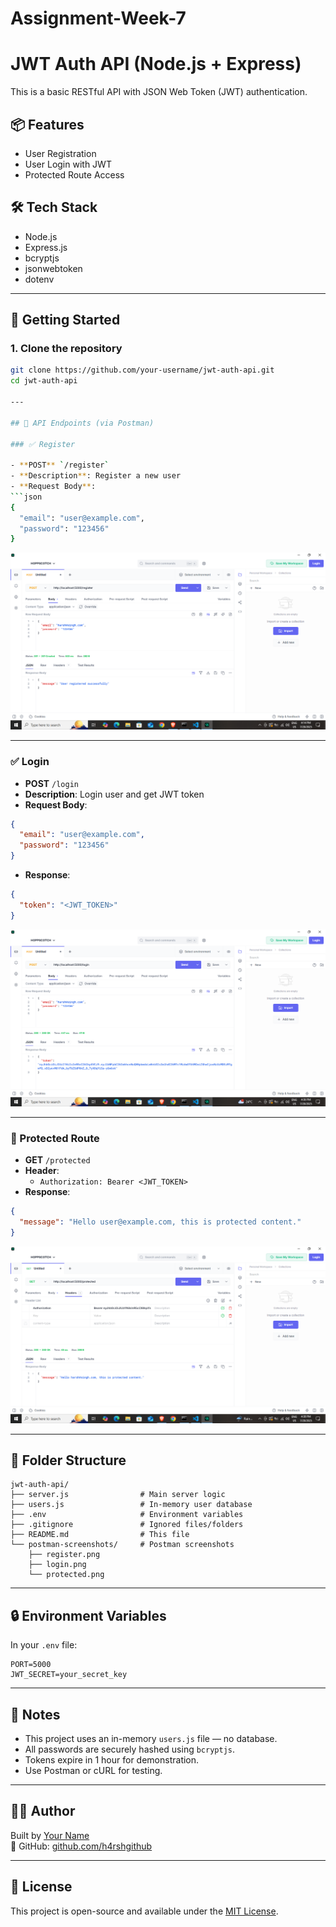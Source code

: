 # Assignment-Week-7
# JWT Auth API (Node.js + Express)

This is a basic RESTful API with JSON Web Token (JWT) authentication.

## 📦 Features

- User Registration
- User Login with JWT
- Protected Route Access

## 🛠️ Tech Stack

- Node.js
- Express.js
- bcryptjs
- jsonwebtoken
- dotenv

---

## 🚀 Getting Started

### 1. Clone the repository
```bash
git clone https://github.com/your-username/jwt-auth-api.git
cd jwt-auth-api

---

## 🧪 API Endpoints (via Postman)

### ✅ Register

- **POST** `/register`
- **Description**: Register a new user
- **Request Body**:
```json
{
  "email": "user@example.com",
  "password": "123456"
}
```

![Register Screenshot](./postman-screenshots/register.png)

---

### ✅ Login

- **POST** `/login`
- **Description**: Login user and get JWT token
- **Request Body**:
```json
{
  "email": "user@example.com",
  "password": "123456"
}
```
- **Response**:
```json
{
  "token": "<JWT_TOKEN>"
}
```

![Login Screenshot](./postman-screenshots/login.png)

---

### 🔐 Protected Route

- **GET** `/protected`
- **Header**:
  - `Authorization: Bearer <JWT_TOKEN>`
- **Response**:
```json
{
  "message": "Hello user@example.com, this is protected content."
}
```

![Protected Screenshot](./postman-screenshots/protected.png)

---

## 📁 Folder Structure

```
jwt-auth-api/
├── server.js                # Main server logic
├── users.js                 # In-memory user database
├── .env                     # Environment variables
├── .gitignore               # Ignored files/folders
├── README.md                # This file
└── postman-screenshots/     # Postman screenshots
    ├── register.png
    ├── login.png
    └── protected.png
```

---

## 🔒 Environment Variables

In your `.env` file:
```
PORT=5000
JWT_SECRET=your_secret_key
```

---

## 📌 Notes

- This project uses an in-memory `users.js` file — no database.
- All passwords are securely hashed using `bcryptjs`.
- Tokens expire in 1 hour for demonstration.
- Use Postman or cURL for testing.

---

## 🧑‍💻 Author

Built by [Your Name](https://github.com/h4rshgithub)  
🔗 GitHub: [github.com/h4rshgithub](https://github.com/h4rshgithub)

---

## 📄 License

This project is open-source and available under the [MIT License](LICENSE).

